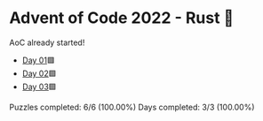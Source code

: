 # Advent of Code 2022 - Rust 🦀

AoC already started!

* [Day 01](day01)🟩
* [Day 02](day02)🟩
* [Day 03](day03)🟩

Puzzles completed: 6/6 (100.00%)
Days completed: 3/3 (100.00%)
